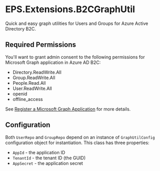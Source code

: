 # EPS.Extensions.B2CGraphUtil
Quick and easy graph utilities for Users and Groups for Azure Active Directory B2C.

## Required Permissions

You'll want to grant admin consent to the following permissions for Microsoft Graph application in Azure AD B2C:

- Directory.ReadWrite.All
- Group.ReadWrite.All
- People.Read.All
- User.ReadWrite.All
- openid
- offline_access

See [Register a Microsoft Graph Application](https://docs.microsoft.com/en-us/azure/active-directory-b2c/microsoft-graph-get-started?tabs=app-reg-ga) for more details.

## Configuration

Both `UserRepo` and `GroupRepo` depend on an instance of `GraphUtilConfig` configuration object for instantiation. This class has three properties:
- `AppId` - the application ID
- `TenantId` - the tenant ID (the GUID)
- `AppSecret` - the application secret
